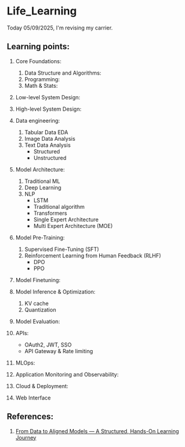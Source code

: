 # Life_Learning

Today 05/09/2025, I'm revising my carrier.

## Learning points:
1. Core Foundations:
    1. Data Structure and Algorithms:
    2. Programming:
    3. Math & Stats:
2. Low-level System Design:
3. High-level System Design:
4. Data engineering:
    1. Tabular Data EDA
    2. Image Data Analysis
    3. Text Data Analysis
        - Structured
        - Unstructured
5. Model Architecture:
    1. Traditional ML
    2. Deep Learning
    3. NLP
        - LSTM
        - Traditional algorithm
        - Transformers 
        - Single Expert Architecture
        - Multi Expert Architecture (MOE)
6. Model Pre-Training:
    1. Supervised Fine-Tuning (SFT)
    2. Reinforcement Learning from Human Feedback (RLHF)
        - DPO
        - PPO

7. Model Finetuning:
7. Model Inference & Optimization:
    1. KV cache
    2. Quantization

8. Model Evaluation:
9.  APIs:
    - OAuth2, JWT, SSO
    - API Gateway & Rate limiting
10. MLOps:
11. Application Monitoring and Observability:
12. Cloud & Deployment:
13. Web Interface


## References:
1. [From Data to Aligned Models — A Structured, Hands-On Learning Journey](https://github.com/silvaxxx1/MyLLM/tree/main/notebooks)